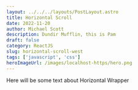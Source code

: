 ```yaml
---
layout: ../../../layouts/PostLayout.astro
title: Horizontal Scroll
date: 2022-11-20
author: Michael Scott
description: Dundir Mufflin, this is Pam
draft: false
category: ReactJS
slug: horizontal-scroll-west
tags: ['javascript', 'css']
heroImageUrl: /images/localhost-https/hero.png
---
```


Here will be some text about Horizontal Wrapper